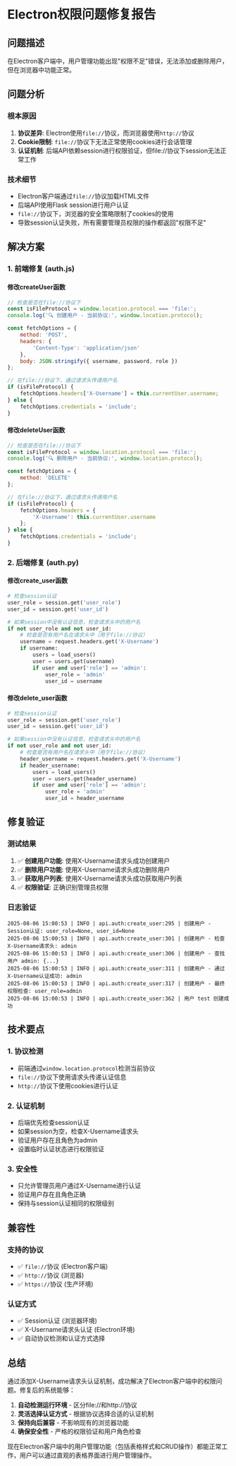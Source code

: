 # Electron权限问题修复报告

## 问题描述

在Electron客户端中，用户管理功能出现"权限不足"错误，无法添加或删除用户，但在浏览器中功能正常。

## 问题分析

### 根本原因
1. **协议差异**: Electron使用`file://`协议，而浏览器使用`http://`协议
2. **Cookie限制**: `file://`协议下无法正常使用cookies进行会话管理
3. **认证机制**: 后端API依赖session进行权限验证，但file://协议下session无法正常工作

### 技术细节
- Electron客户端通过`file://`协议加载HTML文件
- 后端API使用Flask session进行用户认证
- `file://`协议下，浏览器的安全策略限制了cookies的使用
- 导致session认证失败，所有需要管理员权限的操作都返回"权限不足"

## 解决方案

### 1. 前端修复 (auth.js)

#### 修改createUser函数
```javascript
// 检查是否在file://协议下
const isFileProtocol = window.location.protocol === 'file:';
console.log('🔍 创建用户 - 当前协议:', window.location.protocol);

const fetchOptions = {
    method: 'POST',
    headers: {
        'Content-Type': 'application/json'
    },
    body: JSON.stringify({ username, password, role })
};

// 在file://协议下，通过请求头传递用户名
if (isFileProtocol) {
    fetchOptions.headers['X-Username'] = this.currentUser.username;
} else {
    fetchOptions.credentials = 'include';
}
```

#### 修改deleteUser函数
```javascript
// 检查是否在file://协议下
const isFileProtocol = window.location.protocol === 'file:';
console.log('🔍 删除用户 - 当前协议:', window.location.protocol);

const fetchOptions = {
    method: 'DELETE'
};

// 在file://协议下，通过请求头传递用户名
if (isFileProtocol) {
    fetchOptions.headers = {
        'X-Username': this.currentUser.username
    };
} else {
    fetchOptions.credentials = 'include';
}
```

### 2. 后端修复 (auth.py)

#### 修改create_user函数
```python
# 检查session认证
user_role = session.get('user_role')
user_id = session.get('user_id')

# 如果session中没有认证信息，检查请求头中的用户名
if not user_role and not user_id:
    # 检查是否有用户名在请求头中（用于file://协议）
    username = request.headers.get('X-Username')
    if username:
        users = load_users()
        user = users.get(username)
        if user and user['role'] == 'admin':
            user_role = 'admin'
            user_id = username
```

#### 修改delete_user函数
```python
# 检查session认证
user_role = session.get('user_role')
user_id = session.get('user_id')

# 如果session中没有认证信息，检查请求头中的用户名
if not user_role and not user_id:
    # 检查是否有用户名在请求头中（用于file://协议）
    header_username = request.headers.get('X-Username')
    if header_username:
        users = load_users()
        user = users.get(header_username)
        if user and user['role'] == 'admin':
            user_role = 'admin'
            user_id = header_username
```

## 修复验证

### 测试结果
1. ✅ **创建用户功能**: 使用X-Username请求头成功创建用户
2. ✅ **删除用户功能**: 使用X-Username请求头成功删除用户
3. ✅ **获取用户列表**: 使用X-Username请求头成功获取用户列表
4. ✅ **权限验证**: 正确识别管理员权限

### 日志验证
```
2025-08-06 15:00:53 | INFO | api.auth:create_user:295 | 创建用户 - Session认证: user_role=None, user_id=None
2025-08-06 15:00:53 | INFO | api.auth:create_user:301 | 创建用户 - 检查X-Username请求头: admin
2025-08-06 15:00:53 | INFO | api.auth:create_user:306 | 创建用户 - 查找用户 admin: {...}
2025-08-06 15:00:53 | INFO | api.auth:create_user:311 | 创建用户 - 通过X-Username认证成功: admin
2025-08-06 15:00:53 | INFO | api.auth:create_user:317 | 创建用户 - 最终权限检查: user_role=admin
2025-08-06 15:00:53 | INFO | api.auth:create_user:362 | 用户 test 创建成功
```

## 技术要点

### 1. 协议检测
- 前端通过`window.location.protocol`检测当前协议
- `file://`协议下使用请求头传递认证信息
- `http://`协议下使用cookies进行认证

### 2. 认证机制
- 后端优先检查session认证
- 如果session为空，检查X-Username请求头
- 验证用户存在且角色为admin
- 设置临时认证状态进行权限验证

### 3. 安全性
- 只允许管理员用户通过X-Username进行认证
- 验证用户存在且角色正确
- 保持与session认证相同的权限级别

## 兼容性

### 支持的协议
- ✅ `file://`协议 (Electron客户端)
- ✅ `http://`协议 (浏览器)
- ✅ `https://`协议 (生产环境)

### 认证方式
- ✅ Session认证 (浏览器环境)
- ✅ X-Username请求头认证 (Electron环境)
- ✅ 自动协议检测和认证方式选择

## 总结

通过添加X-Username请求头认证机制，成功解决了Electron客户端中的权限问题。修复后的系统能够：

1. **自动检测运行环境** - 区分file://和http://协议
2. **灵活选择认证方式** - 根据协议选择合适的认证机制
3. **保持向后兼容** - 不影响现有的浏览器功能
4. **确保安全性** - 严格的权限验证和用户角色检查

现在Electron客户端中的用户管理功能（包括表格样式和CRUD操作）都能正常工作，用户可以通过直观的表格界面进行用户管理操作。 